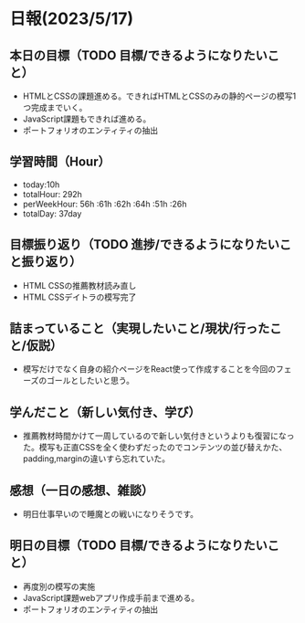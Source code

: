 # 日報(2023/5/17)

## 本日の目標（TODO 目標/できるようになりたいこと）

- HTMLとCSSの課題進める。できればHTMLとCSSのみの静的ページの模写1つ完成までいく。
- JavaScript課題もできれば進める。
- ポートフォリオのエンティティの抽出

## 学習時間（Hour）
- today:10h
- totalHour: 292h
- perWeekHour: 56h :61h :62h :64h :51h :26h
- totalDay: 37day

## 目標振り返り（TODO 進捗/できるようになりたいこと振り返り）

- HTML CSSの推薦教材読み直し
- HTML CSSデイトラの模写完了

## 詰まっていること（実現したいこと/現状/行ったこと/仮説）

- 模写だけでなく自身の紹介ページをReact使って作成することを今回のフェーズのゴールとしたいと思う。

## 学んだこと（新しい気付き、学び）

- 推薦教材時間かけて一周しているので新しい気付きというよりも復習になった。模写も正直CSSを全く使わずだったのでコンテンツの並び替えかた、padding,marginの違いすら忘れていた。

## 感想（一日の感想、雑談）

- 明日仕事早いので睡魔との戦いになりそうです。

## 明日の目標（TODO 目標/できるようになりたいこと）

- 再度別の模写の実施
- JavaScript課題webアプリ作成手前まで進める。
- ポートフォリオのエンティティの抽出